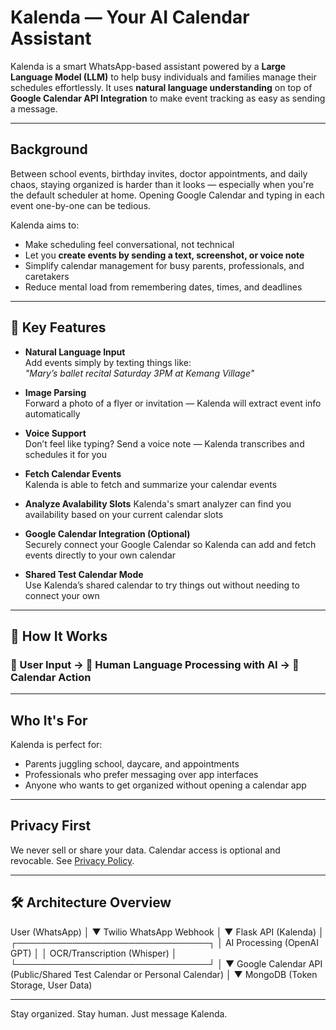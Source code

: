 # Kalenda — Your AI Calendar Assistant

Kalenda is a smart WhatsApp-based assistant powered by a **Large Language Model (LLM)** to help busy individuals and families manage their schedules effortlessly. It uses **natural language understanding** on top of **Google Calendar API Integration** to make event tracking as easy as sending a message.

---

## Background

Between school events, birthday invites, doctor appointments, and daily chaos, staying organized is harder than it looks — especially when you're the default scheduler at home. Opening Google Calendar and typing in each event one-by-one can be tedious.

Kalenda aims to:

- Make scheduling feel conversational, not technical
- Let you **create events by sending a text, screenshot, or voice note**
- Simplify calendar management for busy parents, professionals, and caretakers
- Reduce mental load from remembering dates, times, and deadlines

---

## 🔧 Key Features

- **Natural Language Input**  
  Add events simply by texting things like:  
  _"Mary’s ballet recital Saturday 3PM at Kemang Village"_

- **Image Parsing**  
  Forward a photo of a flyer or invitation — Kalenda will extract event info automatically

- **Voice Support**  
  Don’t feel like typing? Send a voice note — Kalenda transcribes and schedules it for you

- **Fetch Calendar Events**  
  Kalenda is able to fetch and summarize your calendar events
  
- **Analyze Avalability Slots**
  Kalenda's smart analyzer can find you availability based on your current calendar slots

- **Google Calendar Integration (Optional)**  
  Securely connect your Google Calendar so Kalenda can add and fetch events directly to your own calendar

- **Shared Test Calendar Mode**  
  Use Kalenda’s shared calendar to try things out without needing to connect your own

---

## 🔁 How It Works

### 📲 User Input → 🧠 Human Language Processing with AI → 📆 Calendar Action

---

## Who It's For

Kalenda is perfect for:

- Parents juggling school, daycare, and appointments  
- Professionals who prefer messaging over app interfaces  
- Anyone who wants to get organized without opening a calendar app

---

## Privacy First
We never sell or share your data. Calendar access is optional and revocable. See [Privacy Policy](https://github.com/galuhalifani/kalenda_bot/PRIVACY).

---

## 🛠️ Architecture Overview
User (WhatsApp)
    │
    ▼
Twilio WhatsApp Webhook
    │
    ▼
Flask API (Kalenda)
    │
 ┌───────────────────────────────┐
 │ AI Processing (OpenAI GPT)    │
 │ OCR/Transcription (Whisper)   │
 └───────────────────────────────┘
    │
    ▼
Google Calendar API (Public/Shared Test Calendar or Personal Calendar)
    │
    ▼
MongoDB (Token Storage, User Data)

---

Stay organized. Stay human. Just message Kalenda.

